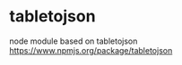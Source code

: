 tabletojson
===========

node module based on tabletojson https://www.npmjs.org/package/tabletojson

